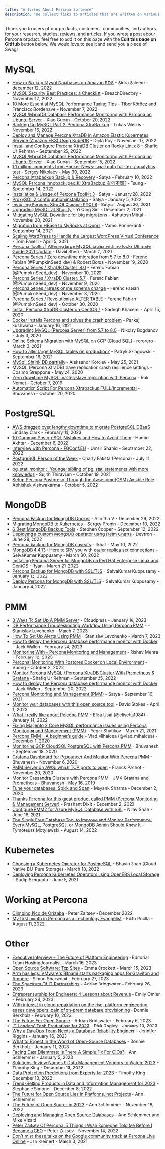 ```yaml
---
title: "Articles About Percona Software"
description: "We collect links to articles that are written on various resources."
---
```


Thank you to users of our products, customers, communities, and authors for your research, studies, reviews, and articles. If you wrote a post abour Percona product, feel free to add it on this page with the **Edit this page on GitHub** button below. We would love to see it and send you a piece of Swag!

# MySQL

- [How to Backup Mysql Databases on Amazon RDS](https://dev.to/sudoconsultants/how-to-backup-mysql-databases-on-amazon-rds-1bo4) - Sidra Saleem - december 12, 2022
- [MySQL Security Best Practices: a Checklist](https://dev.to/breachdirectory/mysql-security-best-practices-a-checklist-54g9) - BreachDirectory - November 12, 2022
- [10 More Essential MySQL Performance Tuning Tips](https://www.infoworld.com/article/3675552/10-more-essential-mysql-performance-tuning-tips.html) -  Tibor Köröcz and Francisco Bordenave - November 7, 2022
- [MySQL/MariaDB Database Performance Monitoring with Percona on Ubuntu Server](https://www.linuxbabe.com/ubuntu/mysql-mariadb-database-performance-monitoring-percona) - Xiao Guoan - October 20, 2022
- [Backing Up MySQL Part 2: Percona XtraBackup](https://www.red-gate.com/simple-talk/blogs/backing-up-mysql-part-2-percona-xtrabackup/) - Lukas Vileikis - November 16, 2022
- [Deploy and Manage Percona XtraDB in Amazon Elastic Kubernetes Service (Amazon EKS) Using KubeDB](https://blog.byte.builders/post/deploy-and-manage-percona-in-aws/) - Dipta Roy - November 17, 2022
- [Install and Configure Percona XtraDB Cluster on Rocky Linux 8](https://www.computingpost.com/install-and-configure-percona-xtradb-cluster-on-rocky-linux-8) - Shafiq Ur Rehman - September 25, 2022
- [MySQL/MariaDB Database Performance Monitoring with Percona on Ubuntu Server](https://www.linuxbabe.com/ubuntu/mysql-mariadb-database-performance-monitoring-percona) - Xiao Guoan - September 15, 2022
- [1.1 million comments from Hacker News: small data full-text / analytics test](https://dev.to/sanikolaev/11-million-comments-from-hacker-news-small-data-full-text-analytics-test-43c3) - Sergey Nikolaev - May 30, 2022
- [Percona Xtrabackup Backup & Recovery](https://satya-dba.blogspot.com/2021/09/percona-xtrabackup-installation.html) - Satya - February 10, 2022
- [MySQL Percona innobackupex 和 XtraBackup 有何不同?](https://blog.longwin.com.tw/2022/09/mysql-percona-innobackupex-xtrabackup-different-2022/) - Tsung - Spetember 14, 2022
- [Installation & Usage of Percona Toolkit 3](https://satya-dba.blogspot.com/2021/09/installing-percona-toolkit-usage.html) - Satya - January 28, 2022
- [ProxySQL 2 configuration/installation](https://satya-dba.blogspot.com/2021/09/installing-proxysql-configuration.html) - Satya - January 5, 2022
- [Installing Percona XtraDB Cluster (PXC) 8](https://satya-dba.blogspot.com/2021/08/installing-percona-xtradb-cluster.html) - Satya - August 20, 2021
- [Upgrading MySQL at Shopify](https://shopify.engineering/upgrading-mysql-shopify) - Yi Qing Sim - December 2, 2021
- [Mitigating MySQL Downtime for big migrations](https://dev.to/ashusvirus/mitigating-mysql-downtime-for-big-migrations-2ijh) - Ashutosh Mittal - November 20, 2021
- [Migration from HBase to MyRocks at Quora](https://quoraengineering.quora.com/Migration-from-HBase-to-MyRocks-at-Quora) - Vamsi Ponnekanti - September 14, 2021
- [Scaling WordPress to Handle the Largest WordPress Virtual Conference](https://convesio.com/blog/wordpress-performance/scaling-wordpress-wp-agency-summit/) - Tom Fanelli - April 5, 2021
- [Percona Toolkit | Altering large MySQL tables with no locks Ultimate Guide 2021 Update](https://medium.com/creditorwatch/percona-toolkit-461c0a3b469b) - David Shen - March 2, 2021
- [Percona Series / Zero downtime migration from 5.7 to 8.0](https://ferencfbin.medium.com/zero-downtime-percona-migration-from-5-7-to-8-0-18f0a5b5a3af) - Ferenc Fabian (@PumpkinSeed_dev) & Robert Boros - November 19, 2020
- [Percona Series / XtraDB Cluster, 8.0](https://ferencfbin.medium.com/percona-xtradb-cluster-8-0-59918c2b1c92) - Ferenc Fabian (@PumpkinSeed_dev) - November 10, 2020
- [Percona Series / XtraDB Cluster, 5.7](https://medium.com/swlh/percona-xtradb-cluster-5-7-b17e2aa55bbe) - Ferenc Fabian (@PumpkinSeed_dev) - November 9, 2020
- [Percona Series / Break online schema change](https://ferencfbin.medium.com/break-percona-online-schema-change-1dc1a875f0bb) - Ferenc Fabian (@PumpkinSeed_dev) - November 3, 2020
- [Percona Series / Revolutionise ALTER TABLE](https://ferencfbin.medium.com/revolutionise-alter-table-9a157b0cc508) - Ferenc Fabian (@PumpkinSeed_dev) - October 30, 2020
- [Install Percona XtraDB Cluster on CentOS 7](https://medium.com/@niiiixd/install-percona-xtradb-cluster-on-centos-7-4680758d2260) - Sadegh Khademi - April 15, 2020
- [Docker installs Percona and solves the crash problem](https://pankajconnect.medium.com/docker-installs-percona-and-solves-the-crash-problem-60b5c5ec502c) - Pankaj kushwaha - January 16, 2021
- [Upgrading MySQL (Percona Server) from 5.7 to 8.0](https://medium.com/flant-com/upgrading-mysql-percona-server-5-to-8-4bce53bdce5c) - Nikolay Bogdanov - July 3, 2020
- [Online Schema Migration with MySQL on GCP (Cloud SQL)](https://medium.com/nerd-for-tech/online-schema-migration-with-mysql-on-gcp-cloud-sql-70c02195e2d2) - rerorero - March 3, 2021
- [How to alter large MySQL tables on production?](https://dev.to/brightdevs/how-to-alter-large-mysql-tables-on-production-1phd) - Patryk Szlagowski - September 16, 2021
- [MySql: Shrink DB partially](https://dev.to/kunashir/mysql-shrink-db-partially-2gm1) - Aleksandr Korolev - May 25, 2021
- [MySQL (Percona XtraDB) slave replication crash resilience settings](https://dev.to/cosimo/mysql-percona-xtradb-slave-replication-crash-resilience-settings-3d8e) - Cosimo Streppone - May 24, 2020
- [Zero downtime MySQL master/slave replication with Percona](https://medium.com/swlh/zero-downtime-master-slave-replication-4f2814138edf) - Rok Nemet - October 7, 2019
- [Automation Script For Percona Xtrabackup FULL/Incremental](https://thedataguy.in/automation-script-for-percona-xtrabackup-full-incremental/) - Bhuvanesh - October 20, 2020

# PostgreSQL

- [AWS dragged over lengthy downtime to migrate PostgreSQL DBaaS](https://www.theregister.com/2023/02/14/aws_slammed_for_postgresql_dbaas/) - Lindsay Clark - February 14, 2023
- [10 Common PostgreSQL Mistakes and How to Avoid Them](https://www.infoworld.com/article/3681655/10-common-postgresql-mistakes-and-how-to-avoid-them.html) - Hamid Akhtar - December 6, 2022
- [Interview with Percona - PGConf.EU](https://2022.pgconf.eu/sponsor-interviews/percona/) - Umair Shahid - September 22, 2022
- [PostgreSQL Person of the Week](https://postgresql.life/post/charly_batista/) - Charly Batista (Percona) - July 11, 2022
- [pg_stat_monitor :: Younger sibling of pg_stat_statements with more knowledge](https://sujithtee.medium.com/pg-stat-monitor-younger-sibling-of-pg-stat-statements-with-more-knowledge-736afb1f05ac) - Sujith Thiravium - October 19, 2021
- [Setup Percona Postgresql Through the Awsesome(OSM) Ansible Role](https://medium.com/opstree-technology/setup-percona-postgresql-through-the-awsesome-osm-ansible-role-86fe0a5fe1a5) - Abhishek Vishwakarma - October 5, 2022

# MongoDB

- [Percona Backup for MongoDB Docker](https://bobcares.com/blog/percona-backup-for-mongodb-docker/) - Amritha V - December 29, 2022
- [Migrating MongoDB to Kubernetes](https://dok.community/blog/migrating-mongodb-to-kubernetes/) - Sergey Pronin - December 10, 2022
- [6 Best MongoDB Backup Tools](https://www.comparitech.com/net-admin/best-mongodb-backup-tools/) - Stephen Cooper - September 12, 2022
- [Deploying a custom MongoDB operator using Helm Charts](https://dev.to/devtron_/deploying-a-custom-mongodb-operator-using-helm-charts-5hg2) - Devtron - June 28, 2022
- [Percona backup for MongoDB caveats](https://medium.com/@k5350153197/percona-backup-for-mongodb-caveats-1240985f8f8f) - Ilshat - May 10, 2022
- [MongoDB 4.4.13 : Here to SRV you with easier replica set connections](https://www.datablogs.in/2022/03/mongodb-4413-here-to-srv-you-with.html) - SelvaKumar Kuppusamy - March 30, 2022
- [Installing Percona Server for MongoDB on Red Hat Enterprise Linux and CentOS](https://news.descreated.com/edukasi/1697/installing-percona-server-for-mongodb-on-red-hat-enterprise-linux-and-centos/202203211325/) - Ryan - March 21, 2022
- [Percona Backup for MongoDB with SSL/TLS](https://datablogs.medium.com/percona-backup-for-mongodb-with-ssl-tls-7e2f56f6b414) - SelvaKumar Kuppusamy - January 12, 2022
- [Deploy Percona for MongoDB with SSL/TLS](https://datablogs.medium.com/deploy-percona-for-mongodb-with-ssl-tls-243bff653241) - SelvaKumar Kuppusamy - January 4, 2022

# PMM

- [3 Ways To Set Up A PMM Server](https://www.hostedpmm.com/3-ways-to-set-up-a-pmm-server/) - Cloudpress - January 16, 2023
- [DB Performance Troubleshooting Workflow Using Percona PMM](https://www.hostedpmm.com/db-performance-troubleshooting-workflow-using-percona-pmm/) - - Stanislav Levchenko - March  7, 2023
- [How To Set Up Alerts Using PMM](https://www.hostedpmm.com/how-to-set-up-alerts-using-pmm/) - Stanislav Levchenko - March  7, 2023
- [How to deploy the Percona database performance monitor with Docker](https://www.techrepublic.com/article/how-to-deploy-percona-docker/) - Jack Wallen - February 24, 2023
- [Monitoring With - Percona Monitoring and Management](https://blogsbyrishav.ml/monitoring-with-percona-monitoring-and-management) - Rishav Mehra - February 12, 2023
- [Perconal Monitoring With Postgres Docker on Local Environment](https://dev.to/vuong/perconal-monitoring-with-postgres-docker-on-local-environment-24op) - Vuong - October 2, 2022
- [Monitor Percona MySQL / Percona XtraDB Cluster With Prometheus & Grafana](https://www.computingpost.com/monitor-percona-mysql-percona-xtradb-cluster-with-prometheus-grafana) - Shafiq Ur Rehman - September 25, 2022
- [How to deploy the Percona database performance monitor with Docker](https://www.techrepublic.com/article/deploy-percona-docker/) - Jack Wallen - September 20, 2022
- [Percona Monitoring and Management (PMM)](https://satya-dba.blogspot.com/2021/09/pmm-percona-monitoring-management.html) - Satya - September 10, 2021
- [Monitor your databases with this open source tool](https://opensource.com/article/22/4/percona-monitoring-management) - David Stokes - April 1, 2022
- [What I really like about Percona PMM](https://blog.dbi-services.com/what-i-really-like-about-percona-pmm/) - Elisa Usai (@elisetta1984) - January 14, 2022
- [Fixing Magento 2 Core MySQL performance issues using Percona Monitoring and Management (PMM)](https://yegorshytikov.medium.com/resolution-of-a-mysql-performance-issue-and-used-percona-monitoring-and-management-pmm-25a93cd5a0e2) - Yegor Shytikov - March 21, 2021
- [Percona PMM – A beginner’s guide](https://vladmihalcea.com/percona-pmm-beginner-guide/) - Vlad Mihalcea (@vlad_mihalcea) - December 1, 2020
- [Monitoring GCP CloudSQL PostgreSQL with Percona PMM](https://blog.searce.com/monitoring-gcp-cloudsql-postgresql-with-percona-pmm-923d79a80881) - Bhuvanesh - September 18, 2020
- [Grafana Dashboard for Pgbouncer And Monitor With Percona PMM](https://blog.searce.com/grafana-dashboard-for-pgbouncer-and-monitor-with-percona-pmm-3170d3eb4d14) - Bhuvanesh - November 6, 2020
- [PMM Server on AWS: which TCP ports to open](https://dev.to/aws-heroes/pmm-server-on-aws-which-tcp-ports-to-open-2df9) - Franck Pachot - November 20, 2020
- [Monitor Cassandra Clusters with Percona PMM - JMX Grafana and Prometheus](https://thedataguy.in/monitor-cassandra-clusters-with-percona-pmm-jmx-grafana-and-prometheus/) - Bhuvanesh - May 16, 2019
- [Tune your databases. Spick and Span](https://www.admin-magazine.com/Archive/2020/59/Tune-your-databases) - Mayank Sharma - December 2, 2020
- [Thanks Percona for this great product called PMM (Percona Monitoring & Management Server)](https://fatdba.com/2020/12/02/thanks-percona-for-this-great-product-called-pmm-percona-monitoring-management-server/) - Prashant Dixit - December 2, 2020
- [Configure PMM2 for Azure MySQL Database with SSL](https://niravshah2705.medium.com/configure-pmm2-for-azure-mysql-database-with-ssl-82e631fe0f90) - Nirav Shah - June 18, 2021
- [The Single Free Database Tool to Improve and Monitor Performance. Every MySQL, PostgreSQL, or MongoDB Admin Should Know It](https://typeshare.co/tmotyl/posts/the-single-free-database-tool-im-using-to-improve-and-monitor-performance-every-mysql-postgresql-or-mongodb-admin-should-know-it-cacz) - Tymoteusz Motylewski - August 14, 2022

# Kubernetes

- [Choosing a Kubernetes Operator for PostgreSQL](https://portworx.com/blog/choosing-a-kubernetes-operator-for-postgresql/) - Bhavin Shah (Cloud Native BU, Pure Storage) - March 18, 2022
- [Deploying Percona Kubernetes Operators using OpenEBS Local Storage](https://dev.to/sudip_sg/deploying-percona-kubernetes-operators-using-openebs-local-storage-4ai9) - Sudip Sengupta - June 5, 2021

# Working at Percona

- [Climbing Pico de Orizaba](https://peterzaitsev.com/climbing-pico-de-orizaba/) - Peter Zaitsev - December 2022
- [My first month in Percona as a Technology Evangelist](https://dev.to/edithpuclla/my-first-month-in-percona-as-a-technology-evangelist-40gg) - Edith Puclla - August 11, 2022

# Other

- [Executive Interview – The Future of Platform Engineering](https://hostingjournalist.com/executive-interview-the-future-of-platform-engineering/) - Editorial Team HostingJournalist - March 16, 2023
- [Open Source Software: Top Sites](https://www.datamation.com/open-source/open-source-software-top-59-sites/) - Emma Crockett - March 15, 2023
- [Arm has legs: VMware's Bitnami starts packaging apps for Graviton and Ampere](https://www.theregister.com/2023/02/27/bitnami_arm_support/) - Simon Sharwood - February 27, 2023
- [The Spectrum Of IT Partnerships](https://www.forbes.com/sites/adrianbridgwater/2023/02/26/the-spectrum-of-it-partnerships/) - Adrian Bridgwater - February 26, 2023
- [Entrepreneurship for Engineers: 4 Lessons about Revenue](https://thenewstack.io/entrepreneurship-for-engineers-4-lessons-in-raising-revenue-startups/) - Emily Omier - February 24, 2023
- [With interest in cloud repatriation on the rise, platform engineering eases developers’ pain of on-prem database provisioning](https://sdtimes.com/software-development/with-interest-in-cloud-repatriation-on-the-rise-platform-engineering-eases-developers-pain-of-on-prem-database-provisioning/) - Donnie Berkholz - February 10, 2023
- [The Future For Open Source](https://www.forbes.com/sites/adrianbridgwater/2023/02/06/the-future-for-open-source/?sh=5d0684414b4f) - Adrian Bridgwater - February 6, 2023
- [IT Leaders' Tech Predictions for 2023](https://www.itprotoday.com/it-operations-and-management/it-leaders-tech-predictions-2023#Percona) - Rick Dagley - January 13, 2023
- [Why a DataOps Team Needs a Database Reliability Engineer](https://thenewstack.io/why-a-dataops-team-needs-a-database-reliability-engineer/) - Jennifer Riggins - January 16, 2023
- [What to Expect in the World of Open-Source Databases](https://vmblog.com/archive/2023/01/11/percona-2023-predictions-what-to-expect-in-the-world-of-open-source-databases.aspx#.Y77s0uxBx_S) - Donnie Berkholz - January 11, 2023
- [Facing Data Dilemmas: Is There A Simple Fix For CIOs?](https://www.forbes.com/sites/forbesbusinesscouncil/2023/01/05/facing-data-dilemmas-is-there-a-simple-fix-for-cios/) - Ann Schlemmer - January 5, 2023
- [Solutions Review Names 9 Data Management Vendors to Watch, 2023](https://solutionsreview.com/data-management/solutions-review-names-data-management-vendors-to-watch-2023/) - Timothy King - December 15, 2022
- [Data Protection Predictions from Experts for 2023](https://solutionsreview.com/backup-disaster-recovery/data-protection-predictions-from-experts-for-2023/) - Timothy King - December 13, 2022
- [Trend-Setting Products in Data and Information Management for 2023](https://www.dbta.com/Editorial/Trends-and-Applications/Trend-Setting-Products-in-Data-and-Information-Management-for-2023-156187.aspx) - Stephanie Simone - December 8, 2022
- [The Future for Open Source Lies in Platforms, not Projects](https://digitalisationworld.com/blogs/57156/the-future-for-open-source-lies-in-platforms-not-projects) - Ann Schlemmer
- [The Future of Open Source in 2023](https://www.openaccessgovernment.org/the-future-of-open-source-in-2023/147776) - Ann Schlemmer - November 18, 2022
- [Deploying and Managing Open Source Databases](https://techstrong.tv/videos/interviews/deploying-and-managing-open-source-databases-ann-schlemmer-percona) - Ann Schlemmer and Mike Vizard
- [Peter Zaitsev Of Percona: 5 Things I Wish Someone Told Me Before I Became a CEO](https://medium.com/authority-magazine/peter-zaitsev-of-percona-5-things-i-wish-someone-told-me-before-i-became-a-ceo-83de276dd551) - Peter Zaitsev - November 14, 2022
- [Don’t miss these talks on the Google community track at Percona Live Online](https://medium.com/google-cloud/dont-miss-these-talks-on-the-google-community-track-at-percona-live-online-12b097a64f10) -
  Jan Kleinert - March 3, 2021
